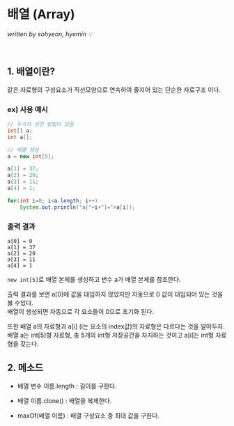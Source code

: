 # 배열 (Array)
*written by sohyeon, hyemin 💡*

<br>

## 1. 배열이란?  

같은 자료형의 구성요소가 직선모양으로 연속하여 줄지어 있는 단순한 자료구조 이다.  

### ex) 사용 예시

```Java
// 두가지 선언 방법이 있음
int[] a;
int a[];

// 배열 생성
a = new int[5];

a[1] = 37;
a[2] = 20;
a[3] = 11;
a[4] = 1;

for(int i=0; i<a.length; i++)
    System.out.println("a["+i+"]="+a[i]);
```

### 출력 결과
```
a[0] = 0 
a[1] = 37
a[2] = 20
a[3] = 11
a[4] = 1
```
`new int[5]`로 배열 본체를 생성하고 변수 a가 배열 본체를 참조한다.

출력 결과를 보면 a[0]에 값을 대입하지 않았지만 자동으로 0 값이 대입되어 있는 것을 볼 수있다.  
배열이 생성되면 자동으로 각 요소들이 0으로 초기화 된다.  

또한 배열 a의 자료형과 a[i] (i는 요소의 index값)의 자료형은 다르다는 것을 알아두자.
배열 a는 int[5]형 자료형, 총 5개의 int형 저장공간을 차지하는 것이고
a[i]는 int형 자료형을 갖는다.

## 2. 메소드

* 배열 변수 이름.length : 길이를 구한다.

* 배열 이름.clone() : 배열을 복제한다.

* maxOf(배열 이름) : 배열 구성요소 중 최대 값을 구한다.


